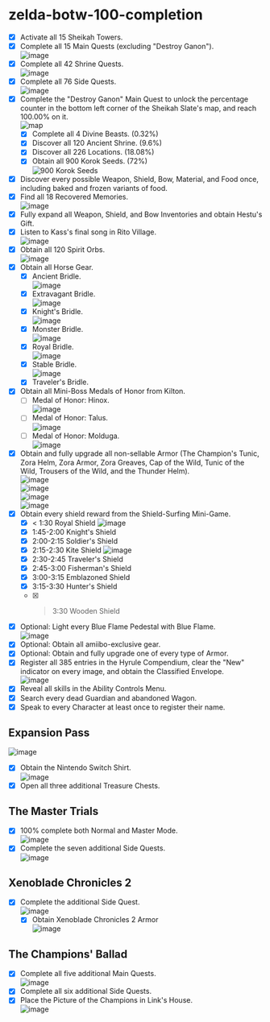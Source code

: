 # zelda-botw-100-completion

- [x] Activate all 15 Sheikah Towers.
- [x] Complete all 15 Main Quests (excluding "Destroy Ganon").  
![image](https://user-images.githubusercontent.com/33391637/226093730-b85f93fb-7be4-4458-b123-18ca40581d8b.png)
- [x] Complete all 42 Shrine Quests.  
![image](https://user-images.githubusercontent.com/33391637/226093748-49cfa9bf-d5b6-4542-9fdb-f8585e53f841.png)
- [x] Complete all 76 Side Quests.  
![image](https://user-images.githubusercontent.com/33391637/226093779-d78fdb53-0240-4161-be51-3d943cf27680.png)
- [x] Complete the "Destroy Ganon" Main Quest to unlock the percentage counter in the bottom left corner of the Sheikah Slate's map, and reach 100.00% on it.  
![map](https://user-images.githubusercontent.com/33391637/226092972-dd01e283-2d8e-480e-9304-581076881913.png)
    - [x] Complete all 4 Divine Beasts. (0.32%)
    - [x] Discover all 120 Ancient Shrine. (9.6%)
    - [x] Discover all 226 Locations. (18.08%)
    - [x] Obtain all 900 Korok Seeds. (72%)  
    ![900 Korok Seeds](https://user-images.githubusercontent.com/33391637/226094422-74a34b29-3ed9-4db4-8691-3169a0303564.png)
- [x] Discover every possible Weapon, Shield, Bow, Material, and Food once, including baked and frozen variants of food.
- [x] Find all 18 Recovered Memories.  
![image](https://user-images.githubusercontent.com/33391637/226093789-69998580-02e4-435d-820c-96e76003e094.png)
- [x] Fully expand all Weapon, Shield, and Bow Inventories and obtain Hestu's Gift.
- [x] Listen to Kass's final song in Rito Village.  
![image](https://user-images.githubusercontent.com/33391637/226125963-0b279b31-b28e-42a7-be7e-4454c47bdcde.png)
- [x] Obtain all 120 Spirit Orbs.  
![image](https://user-images.githubusercontent.com/33391637/226131118-c18bf582-5825-4335-b373-d3a5241d5e73.png)
- [x] Obtain all Horse Gear.
    - [x] Ancient Bridle.  
    ![image](https://user-images.githubusercontent.com/33391637/226124244-defe4de3-3eda-4247-9e6a-67956382c6cb.png)
    - [x] Extravagant Bridle.  
    ![image](https://user-images.githubusercontent.com/33391637/226120572-188eaa82-b3c9-4dd2-b252-6039e3c3ed3c.png)
    - [x] Knight's Bridle.  
    ![image](https://user-images.githubusercontent.com/33391637/226096901-d17720d7-75e3-4baa-9c0a-daaa63cb4690.png)
    - [x] Monster Bridle.  
    ![image](https://user-images.githubusercontent.com/33391637/226119237-21ae74fe-d0d1-4eb3-acbf-ead40588fe45.png)
    - [x] Royal Bridle.  
    ![image](https://user-images.githubusercontent.com/33391637/226120557-3a053044-f8ae-4717-8243-d3dbc9d441c4.png)
    - [x] Stable Bridle.  
    ![image](https://user-images.githubusercontent.com/33391637/226120487-e72b08cd-148e-4fce-b988-797bc7a36dae.png)
    - [x] Traveler's Bridle.
- [x] Obtain all Mini-Boss Medals of Honor from Kilton.
    - [ ] Medal of Honor: Hinox.  
    ![image](https://user-images.githubusercontent.com/33391637/226124650-c95b450e-8e7e-4bbc-8bb0-45f5ad7f5058.png)
    - [ ] Medal of Honor: Talus.  
    ![image](https://user-images.githubusercontent.com/33391637/226124810-7b9c3904-f9f9-432e-b470-58d35f11c187.png)
    - [ ] Medal of Honor: Molduga.  
    ![image](https://user-images.githubusercontent.com/33391637/226124733-5efb3a27-65e6-43a6-a634-69506c9bd81e.png)

- [x] Obtain and fully upgrade all non-sellable Armor (The Champion's Tunic, Zora Helm, Zora Armor, Zora Greaves, Cap of the Wild, Tunic of the Wild, Trousers of the Wild, and the Thunder Helm).  
![image](https://user-images.githubusercontent.com/33391637/226094712-6af723e4-cd1b-454a-b9ca-47b59c7d405b.png)  
![image](https://user-images.githubusercontent.com/33391637/226094720-22b5cf9e-5aa0-4a24-88a6-faf2dadb6b7f.png)  
![image](https://user-images.githubusercontent.com/33391637/226094746-38cbb9e6-6d39-4871-8643-e3424cb37b4d.png)  
![image](https://user-images.githubusercontent.com/33391637/226094673-8139196a-d749-4899-8f26-f9e2162a1907.png)
- [x] Obtain every shield reward from the Shield-Surfing Mini-Game.
    - [x] < 1:30 Royal Shield
    ![image](https://user-images.githubusercontent.com/33391637/226130712-9b523342-bd99-456a-9486-f1b19b60a2ec.png)
    - [x] 1:45-2:00 Knight's Shield
    - [x] 2:00-2:15 Soldier's Shield
    - [x] 2:15-2:30	Kite Shield
    ![image](https://user-images.githubusercontent.com/33391637/226130729-3a04826f-ddd4-484d-88e4-1c33fdd55b27.png)
    - [x] 2:30-2:45	Traveler's Shield
    - [x] 2:45-3:00	Fisherman's Shield
    - [x] 3:00-3:15	Emblazoned Shield
    - [x] 3:15-3:30	Hunter's Shield
    - [x] > 3:30 Wooden Shield
- [x] Optional: Light every Blue Flame Pedestal with Blue Flame.  
![image](https://user-images.githubusercontent.com/33391637/226126160-97f1ddd9-75b0-4bf6-a893-36e93729e923.png)
- [x] Optional: Obtain all amiibo-exclusive gear.
- [x] Optional: Obtain and fully upgrade one of every type of Armor.
- [x] Register all 385 entries in the Hyrule Compendium, clear the "New" indicator on every image, and obtain the Classified Envelope.  
![image](https://user-images.githubusercontent.com/33391637/226094370-9bbacf7c-6b1d-42ed-b35f-6521b914fb47.png)
- [x] Reveal all skills in the Ability Controls Menu.
- [x] Search every dead Guardian and abandoned Wagon.
- [x] Speak to every Character at least once to register their name.

## Expansion Pass

![image](https://user-images.githubusercontent.com/33391637/226095483-6519eba3-4f0e-43c4-b4ff-2f9107f074c8.png)

- [x] Obtain the Nintendo Switch Shirt.  
![image](https://user-images.githubusercontent.com/33391637/226094929-b0fbe677-3684-42da-bef0-113448629a0b.png)
- [x] Open all three additional Treasure Chests.

## The Master Trials

- [x] 100% complete both Normal and Master Mode.  
![image](https://user-images.githubusercontent.com/33391637/226093804-a0986959-b58a-491f-9aac-b0f4a9052316.png)
- [x] Complete the seven additional Side Quests.  
![image](https://user-images.githubusercontent.com/33391637/226094519-ba331632-fde9-4049-b60a-880d7dabce6c.png)

## Xenoblade Chronicles 2

- [x] Complete the additional Side Quest.  
![image](https://user-images.githubusercontent.com/33391637/226096626-19569e14-11ef-4c6a-abd8-dc2313ed1be9.png)
    - [x] Obtain Xenoblade Chronicles 2 Armor  
    ![image](https://user-images.githubusercontent.com/33391637/226096003-fb1bbfc8-44ee-46cc-b4f5-ac9bced30cf5.png)

## The Champions' Ballad

- [x] Complete all five additional Main Quests.  
![image](https://user-images.githubusercontent.com/33391637/226096618-1c57bdc5-37a8-4ecb-b0a4-360eb822be06.png)
- [x] Complete all six additional Side Quests.  
- [x] Place the Picture of the Champions in Link's House.  
![image](https://user-images.githubusercontent.com/33391637/226096420-72759022-2bd6-4baf-b164-7c3f18a62f57.png)
